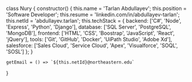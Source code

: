 class Nury {
	constructor() {
		this.name = 'Tarlan Abdullayev';
		this.position = 'Software Developer';
		this.resume = 'linkedin.com/in/abdullayev-tarlan';
		this.netId = 'abdullayev.tarlan';
		this.techStack = {
			backend: ['C#', 'Node', 'Express', 'Python', 'Django'],
			database: ['SQL Server', 'PostgreSQL', 'MongoDB'],
			frontend: ['HTML', 'CSS', 'Boostrap', 'JavaScript', 'React', 'jQuery'],
			tools: ['Git', 'GitHub', 'Docker', 'UiPath Studio', 'Adobe Xd'],
			salesforce: ['Sales Cloud', 'Service Cloud', 'Apex', 'Visualforce', 'SOQL', 'SOSL']
		};
	}

	getEmail = () => `${this.netId}@northeastern.edu`
}